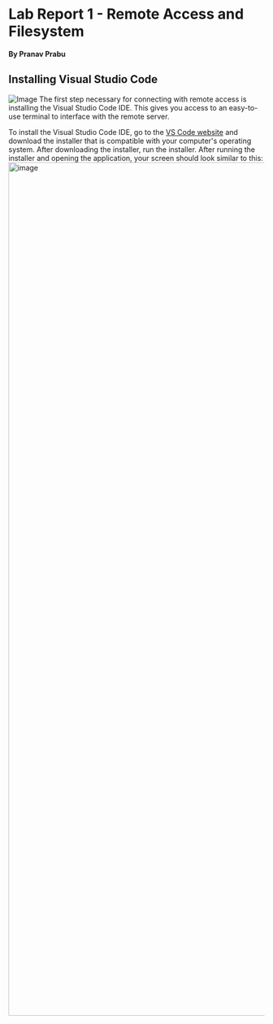 # Lab Report 1 - Remote Access and Filesystem

**By Pranav Prabu**

## Installing Visual Studio Code
![Image](https://upload.wikimedia.org/wikipedia/commons/thumb/9/9a/Visual_Studio_Code_1.35_icon.svg/1920px-Visual_Studio_Code_1.35_icon.svg.png)
The first step necessary for connecting with remote access is installing the Visual Studio Code IDE. This gives you access to an easy-to-use terminal to interface with the remote server.

To install the Visual Studio Code IDE, go to the [VS Code website](https://code.visualstudio.com/) and download the installer that is compatible with your computer's operating system. After downloading the installer, run the installer. After running the installer and opening the application, your screen should look similar to this:
<img width="1680" alt="image" src="https://user-images.githubusercontent.com/122483969/211908586-3f6ebffb-5ced-4e51-90cc-d35ec89941e9.png">
